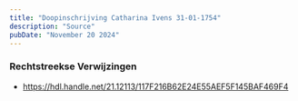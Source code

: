 ```yaml
---
title: "Doopinschrijving Catharina Ivens 31-01-1754"
description: "Source"
pubDate: "November 20 2024"
---
```


### Rechtstreekse Verwijzingen
- https://hdl.handle.net/21.12113/117F216B62E24E55AEF5F145BAF469F4